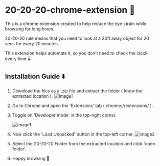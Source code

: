 # 20-20-20-chrome-extension &#128064; 
This is a chrome extension created to help reduce the eye strain while browsing for long hours. 

20-20-20 rule means that you need to look at a 20ft  away object for 20 secs for every 20 minutes. 

This extension helps automate it, so you don't need to check the clock every time &#8987; 

## Installation Guide ⬇️

1) Download the files as a .zip file and extract the folder ( know the extracted location ).
 ![image1](https://github.com/silent-eyes18/20-20-20-chrome-extension/blob/main/Readme%20imgs/Capture.PNG)
 
2) Go to Chrome and open the 'Extensions' tab ( chrome://extensions/ ).
3) Toggle on 'Developer mode' in the top-right corner.
 
     ![image1](https://github.com/silent-eyes18/20-20-20-chrome-extension/blob/main/Readme%20imgs/Capture2.PNG)

4) Now click the 'Load Unpacked' button in the top-left corner.
  ![image2](https://github.com/silent-eyes18/20-20-20-chrome-extension/blob/main/Readme%20imgs/Capture1.PNG)

5) Select the 20-20-20 Folder from the extracted location and click 'open folder'.
6) Happy browsing  &#127881;
